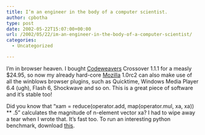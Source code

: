 ```yaml
---
title: I’m an engineer in the body of a computer scientist.
author: cpbotha
type: post
date: 2002-05-22T15:07:00+00:00
url: /2002/05/22/im-an-engineer-in-the-body-of-a-computer-scientist/
categories:
  - Uncategorized

---
```

I’m in browser heaven. I bought [Codeweavers][1] Crossover 1.1.1 for a measly $24.95, so now my already hard-core [Mozilla][2] 1.0rc2 can also make use of all the winblows browser plugins, such as Quicktime, Windows Media Player 6.4 (ugh), Flash 6, Shockwave and so on. This is a great piece of software and it’s stable too!

Did you know that “xam = reduce(operator.add, map(operator.mul, xa, xa)) ** .5” calculates the magnitude of n-element vector xa? I had to wipe away a tear when I wrote that. It’s fast too. To run an interesting python benchmark, download [this][3].

 [1]: http://www.codeweavers.com/
 [2]: http://www.mozilla.org/
 [3]: http://cpbotha.net/thingies/maplambda_vs.py
